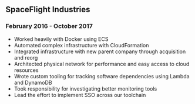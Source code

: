 ## SpaceFlight Industries
### February 2016 - October 2017
* Worked heavily with Docker using ECS
* Automated complex infrastructure with CloudFormation
* Integrated infrastructure with new parent company through acquisition and reorg
* Architected physical network for performance and easy access to cloud resources
* Wrote custom tooling for tracking software dependencies using Lambda and DynamoDB
* Took responsibility for investigating better monitoring tools
* Lead the effort to implement SSO across our toolchain
